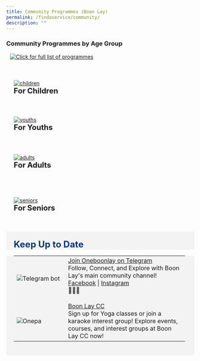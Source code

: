 ```yaml
---
title: Community Programmes (Boon Lay)
permalink: /findaservice/community/
description: ""
---
```

### Community Programmes by Age Group
<div style="margin: 10px;" class="col"> <p></p>
		<a href="/programmes-factsheet/"><img alt="Click for full list of programmes" src="https://dabuttonfactory.com/button.png?t=Click+for+Full+List+of+Programmes+(Boon+Lay)&amp;f=Open+Sans-Bold&amp;ts=25&amp;tc=fff&amp;hp=45&amp;vp=20&amp;c=11&amp;bgt=unicolored&amp;bgc=674ea7"></a></div>

<p></p><div style="padding: 20px 0px 0px 0px;" class="row">
	<div style="padding: 20px 20px 20px 20px;" class="col">
<a href="/for-children/community"><img alt="children" src="https://img.freepik.com/premium-vector/little-kid-hand-shake-with-friend_97632-6543.jpg?w=740"></a><br>
		<span style="font-size:20px; font-weight: 700;"><b>For Children</b></span>
<br></div>&nbsp; &nbsp; &nbsp; &nbsp;

<div style="padding: 20px 20px 20px 20px;" class="col">
<a href="/for-youths/community/"><img alt="youths" src="https://img.freepik.com/free-vector/cartoon-back-college-concept-with-cheerful-students-set_33099-361.jpg?w=740&amp;t=st=1691076844~exp=1691077444~hmac=1ede406d48338e27ecce35e806f133c213b790f88ffbd37570428f0545196a68"></a><br>
	<span style="font-size:20px; font-weight: 700;"><b>For Youths</b></span>
<br>
	</div></div>
<div style="padding: 20px 0px 0px 0px;" class="row">
	<div style="padding: 20px 20px 20px 20px;" class="col">
<a href="/for-adults/community/"><img alt="adults" src="https://img.freepik.com/premium-vector/happy-young-man-woman-standing-together_532867-542.jpg?w=740"></a><br>
		<span style="font-size:20px; font-weight: 700;"><b>For Adults</b></span><br>
<br></div>&nbsp; &nbsp; &nbsp; &nbsp;

<div style="padding: 20px 20px 20px 20px;" class="col">
<a href="/for-seniors/community/"><img alt="seniors" src="https://img.freepik.com/free-vector/active-elderly-people-concept_23-2148626942.jpg?w=740&amp;t=st=1691076928~exp=1691077528~hmac=6386282509903c7ddb4b4c6c886accc85f13a3e39838cebe1818c510d8d1236d"></a><br>
	<span style="font-size:20px; font-weight: 700;"><b>For Seniors</b></span><br>
<br></div></div><p></p>

<div style="font-size:24px; font-weight: 700; color: #063970; background-color: #f3f3f3; padding: 20px 0px 0px 20px;" class="row"> Keep Up to Date</div>
<div style="font-size:18px ;background-color: #f3f3f3; padding: 0px 25px 0px 20px;" class="row"><table style="width:100%">
  <tbody><tr>
    <td style="width:30%">
      <img src="https://scontent.fsin4-1.fna.fbcdn.net/v/t39.30808-6/217673923_10159331096063560_2877714396179796440_n.jpg?stp=dst-jpg_p526x296&amp;_nc_cat=100&amp;ccb=1-7&amp;_nc_sid=8bfeb9&amp;_nc_ohc=iAfPiMTBGloAX9JTXRG&amp;_nc_ht=scontent.fsin4-1.fna&amp;oh=00_AfAt30Bo7K4pqgSvqgydP4aQRwO_k14uog12sF-YvoRrEA&amp;oe=64D9E780" alt="Telegram bot">
    </td>	
    <td style="width:70%">
      	<a href="https://t.me/oneboonlay" target="_blank">Join  Oneboonlay on Telegram</a>
   <br>
	Follow, Connect, and Explore with Boon Lay's main community channel!<br> 
	<a href="https://www.facebook.com/OneBoonLay/" target="_blank">Facebook</a> | 	<a href="https://www.instagram.com/oneboonlay/?hl=en" target="_blank">Instagram</a><br>🌟🏢📲<p></p>

       
  </td></tr>
		
<tr>
    <td style="width:30%">
      <img src="https://www.pa.gov.sg/images/Our%20Network/Community%20Club/onepalogo.jpg" alt="Onepa">
    </td>	
    <td style="width:70%">
      	<a href="https://www.onepa.gov.sg/cc/boon-lay-cc" target="_blank">Boon Lay CC</a>
   <br>
	Sign up for Yoga classes or join a karaoke interest group! Explore events, courses, and interest groups at Boon Lay CC now! <br>
	</td>
</tr>
		
</tbody></table>    
	<br>
  
</div>